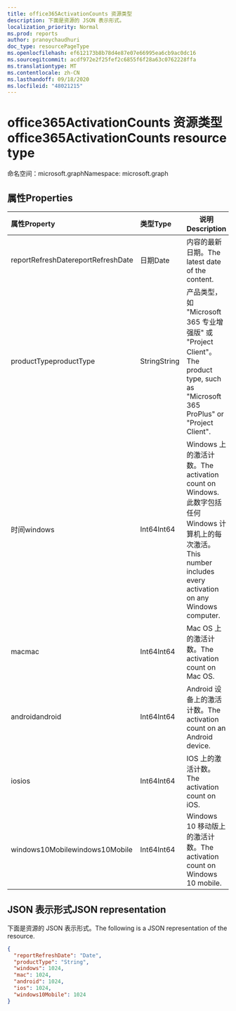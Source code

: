 ```yaml
---
title: office365ActivationCounts 资源类型
description: 下面是资源的 JSON 表示形式。
localization_priority: Normal
ms.prod: reports
author: pranoychaudhuri
doc_type: resourcePageType
ms.openlocfilehash: ef612173b8b78d4e87e07e66995ea6cb9ac0dc16
ms.sourcegitcommit: acdf972e2f25fef2c6855f6f28a63c0762228ffa
ms.translationtype: MT
ms.contentlocale: zh-CN
ms.lasthandoff: 09/18/2020
ms.locfileid: "48021215"
---
```

# <a name="office365activationcounts-resource-type"></a><span data-ttu-id="ddc5e-103">office365ActivationCounts 资源类型</span><span class="sxs-lookup"><span data-stu-id="ddc5e-103">office365ActivationCounts resource type</span></span>

<span data-ttu-id="ddc5e-104">命名空间：microsoft.graph</span><span class="sxs-lookup"><span data-stu-id="ddc5e-104">Namespace: microsoft.graph</span></span>

## <a name="properties"></a><span data-ttu-id="ddc5e-105">属性</span><span class="sxs-lookup"><span data-stu-id="ddc5e-105">Properties</span></span>

| <span data-ttu-id="ddc5e-106">属性</span><span class="sxs-lookup"><span data-stu-id="ddc5e-106">Property</span></span>          | <span data-ttu-id="ddc5e-107">类型</span><span class="sxs-lookup"><span data-stu-id="ddc5e-107">Type</span></span>   | <span data-ttu-id="ddc5e-108">说明</span><span class="sxs-lookup"><span data-stu-id="ddc5e-108">Description</span></span>                              |
| :---------------- | :----- | ---------------------------------------- |
| <span data-ttu-id="ddc5e-109">reportRefreshDate</span><span class="sxs-lookup"><span data-stu-id="ddc5e-109">reportRefreshDate</span></span> | <span data-ttu-id="ddc5e-110">日期</span><span class="sxs-lookup"><span data-stu-id="ddc5e-110">Date</span></span>   | <span data-ttu-id="ddc5e-111">内容的最新日期。</span><span class="sxs-lookup"><span data-stu-id="ddc5e-111">The latest date of the content.</span></span>          |
| <span data-ttu-id="ddc5e-112">productType</span><span class="sxs-lookup"><span data-stu-id="ddc5e-112">productType</span></span>       | <span data-ttu-id="ddc5e-113">String</span><span class="sxs-lookup"><span data-stu-id="ddc5e-113">String</span></span> | <span data-ttu-id="ddc5e-114">产品类型，如 "Microsoft 365 专业增强版" 或 "Project Client"。</span><span class="sxs-lookup"><span data-stu-id="ddc5e-114">The product type, such as "Microsoft 365 ProPlus" or "Project Client".</span></span> |
| <span data-ttu-id="ddc5e-115">时间</span><span class="sxs-lookup"><span data-stu-id="ddc5e-115">windows</span></span>           | <span data-ttu-id="ddc5e-116">Int64</span><span class="sxs-lookup"><span data-stu-id="ddc5e-116">Int64</span></span>  | <span data-ttu-id="ddc5e-117">Windows 上的激活计数。</span><span class="sxs-lookup"><span data-stu-id="ddc5e-117">The activation count on Windows.</span></span> <span data-ttu-id="ddc5e-118">此数字包括任何 Windows 计算机上的每次激活。</span><span class="sxs-lookup"><span data-stu-id="ddc5e-118">This number includes every activation on any Windows computer.</span></span> |
| <span data-ttu-id="ddc5e-119">mac</span><span class="sxs-lookup"><span data-stu-id="ddc5e-119">mac</span></span>               | <span data-ttu-id="ddc5e-120">Int64</span><span class="sxs-lookup"><span data-stu-id="ddc5e-120">Int64</span></span>  | <span data-ttu-id="ddc5e-121">Mac OS 上的激活计数。</span><span class="sxs-lookup"><span data-stu-id="ddc5e-121">The activation count on Mac OS.</span></span>          |
| <span data-ttu-id="ddc5e-122">android</span><span class="sxs-lookup"><span data-stu-id="ddc5e-122">android</span></span>           | <span data-ttu-id="ddc5e-123">Int64</span><span class="sxs-lookup"><span data-stu-id="ddc5e-123">Int64</span></span>  | <span data-ttu-id="ddc5e-124">Android 设备上的激活计数。</span><span class="sxs-lookup"><span data-stu-id="ddc5e-124">The activation count on an Android device.</span></span>  |
| <span data-ttu-id="ddc5e-125">ios</span><span class="sxs-lookup"><span data-stu-id="ddc5e-125">ios</span></span>               | <span data-ttu-id="ddc5e-126">Int64</span><span class="sxs-lookup"><span data-stu-id="ddc5e-126">Int64</span></span>  | <span data-ttu-id="ddc5e-127">IOS 上的激活计数。</span><span class="sxs-lookup"><span data-stu-id="ddc5e-127">The activation count on iOS.</span></span>             |
| <span data-ttu-id="ddc5e-128">windows10Mobile</span><span class="sxs-lookup"><span data-stu-id="ddc5e-128">windows10Mobile</span></span>   | <span data-ttu-id="ddc5e-129">Int64</span><span class="sxs-lookup"><span data-stu-id="ddc5e-129">Int64</span></span>  | <span data-ttu-id="ddc5e-130">Windows 10 移动版上的激活计数。</span><span class="sxs-lookup"><span data-stu-id="ddc5e-130">The activation count on Windows 10 mobile.</span></span> |

## <a name="json-representation"></a><span data-ttu-id="ddc5e-131">JSON 表示形式</span><span class="sxs-lookup"><span data-stu-id="ddc5e-131">JSON representation</span></span>

<span data-ttu-id="ddc5e-132">下面是资源的 JSON 表示形式。</span><span class="sxs-lookup"><span data-stu-id="ddc5e-132">The following is a JSON representation of the resource.</span></span>

<!-- {
  "blockType": "resource",
  "@odata.type": "microsoft.graph.office365ActivationCounts"
} -->

```json
{
  "reportRefreshDate": "Date", 
  "productType": "String", 
  "windows": 1024, 
  "mac": 1024, 
  "android": 1024, 
  "ios": 1024, 
  "windows10Mobile": 1024
}
```


